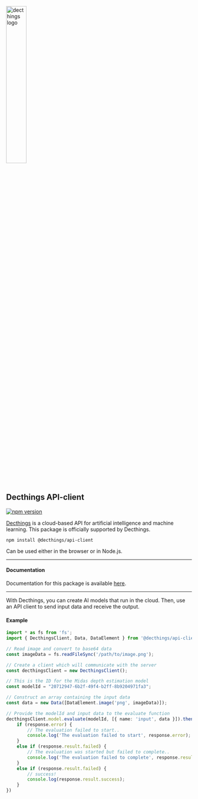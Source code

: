 <img src="https://decthings.com/logo.png" alt="decthings logo" width="33%" />

## Decthings API-client

[![npm version](https://badge.fury.io/js/@decthings%2Fapi-client.svg)](https://badge.fury.io/js/@decthings%2Fapi-client)

[Decthings](https://decthings.com) is a cloud-based API for artificial intelligence and machine learning. This package is officially supported by Decthings.

`npm install @decthings/api-client`

Can be used either in the browser or in Node.js.

---
#### Documentation

Documentation for this package is available [here](https://decthings.com/docs/api-nodejs).

---

With Decthings, you can create AI models that run in the cloud. Then, use an API client to send input data and receive the output.

#### Example

```typescript
import * as fs from 'fs';
import { DecthingsClient, Data, DataElement } from '@decthings/api-client';

// Read image and convert to base64 data
const imageData = fs.readFileSync('/path/to/image.png');

// Create a client which will communicate with the server
const decthingsClient = new DecthingsClient();

// This is the ID for the Midas depth estimation model
const modelId = "20712947-6b2f-49f4-b2ff-8b9204971fa3";

// Construct an array containing the input data
const data = new Data([DataElement.image('png', imageData)]);

// Provide the modelId and input data to the evaluate function
decthingsClient.model.evaluate(modelId, [{ name: 'input', data }]).then(response => {
    if (response.error) {
        // The evaluation failed to start..
        console.log('The evaluation failed to start', response.error);
    }
    else if (response.result.failed) {
        // The evaluation was started but failed to complete..
        console.log('The evaluation failed to complete', response.result.failed);
    }
    else if (response.result.failed) {
        // success!
        console.log(response.result.success);
    }
})
```
